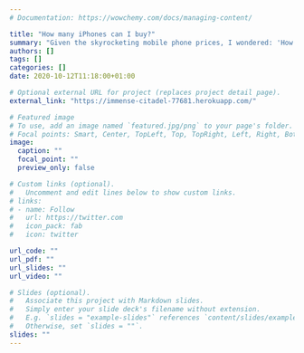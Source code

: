 ```yaml
---
# Documentation: https://wowchemy.com/docs/managing-content/

title: "How many iPhones can I buy?"
summary: "Given the skyrocketing mobile phone prices, I wondered: 'How many iPhones can I buy if I live in Australia?'"
authors: []
tags: []
categories: []
date: 2020-10-12T11:18:00+01:00

# Optional external URL for project (replaces project detail page).
external_link: "https://immense-citadel-77681.herokuapp.com/"

# Featured image
# To use, add an image named `featured.jpg/png` to your page's folder.
# Focal points: Smart, Center, TopLeft, Top, TopRight, Left, Right, BottomLeft, Bottom, BottomRight.
image:
  caption: ""
  focal_point: ""
  preview_only: false

# Custom links (optional).
#   Uncomment and edit lines below to show custom links.
# links:
# - name: Follow
#   url: https://twitter.com
#   icon_pack: fab
#   icon: twitter

url_code: ""
url_pdf: ""
url_slides: ""
url_video: ""

# Slides (optional).
#   Associate this project with Markdown slides.
#   Simply enter your slide deck's filename without extension.
#   E.g. `slides = "example-slides"` references `content/slides/example-slides.md`.
#   Otherwise, set `slides = ""`.
slides: ""
---
```

